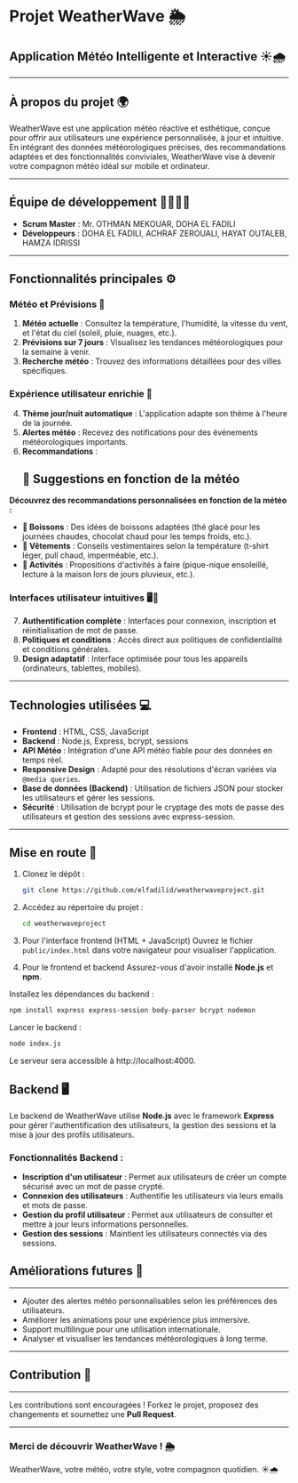 # **Projet WeatherWave** 🌦️  
## **Application Météo Intelligente et Interactive** ☀️🌧️

---

## **À propos du projet** 🌍

WeatherWave est une application météo réactive et esthétique, conçue pour offrir aux utilisateurs une expérience personnalisée, à jour et intuitive. En intégrant des données météorologiques précises, des recommandations adaptées et des fonctionnalités conviviales, WeatherWave vise à devenir votre compagnon météo idéal sur mobile et ordinateur.

---

## **Équipe de développement** 👩‍💻👨‍💻

- **Scrum Master** : Mr. OTHMAN MEKOUAR, DOHA EL FADILI  
- **Développeurs** : DOHA EL FADILI, ACHRAF ZEROUALI, HAYAT OUTALEB, HAMZA IDRISSI  

---

## **Fonctionnalités principales** ⚙️

### **Météo et Prévisions** 📅
1. **Météo actuelle** : Consultez la température, l'humidité, la vitesse du vent, et l'état du ciel (soleil, pluie, nuages, etc.).  
2. **Prévisions sur 7 jours** : Visualisez les tendances météorologiques pour la semaine à venir.  
3. **Recherche météo** : Trouvez des informations détaillées pour des villes spécifiques.  

### **Expérience utilisateur enrichie** 🌟
4. **Thème jour/nuit automatique** : L'application adapte son thème à l'heure de la journée.  
5. **Alertes météo** : Recevez des notifications pour des événements météorologiques importants.  
6. **Recommandations** : 
   ## 🧴 Suggestions en fonction de la météo

**Découvrez des recommandations personnalisées en fonction de la météo :**

- **🍹 Boissons** : Des idées de boissons adaptées (thé glacé pour les journées chaudes, chocolat chaud pour les temps froids, etc.).
- **👕 Vêtements** : Conseils vestimentaires selon la température (t-shirt léger, pull chaud, imperméable, etc.).
- **🎯 Activités** : Propositions d'activités à faire (pique-nique ensoleillé, lecture à la maison lors de jours pluvieux, etc.).

### **Interfaces utilisateur intuitives** 🖥️📱
7. **Authentification complète** : Interfaces pour connexion, inscription et réinitialisation de mot de passe.  
8. **Politiques et conditions** : Accès direct aux politiques de confidentialité et conditions générales.  
9. **Design adaptatif** : Interface optimisée pour tous les appareils (ordinateurs, tablettes, mobiles).  

---

## **Technologies utilisées** 💻

- **Frontend** : HTML, CSS, JavaScript  
- **Backend** : Node.js, Express, bcrypt, sessions  
- **API Météo** : Intégration d'une API météo fiable pour des données en temps réel.  
- **Responsive Design** : Adapté pour des résolutions d'écran variées via `@media queries`.  
- **Base de données (Backend)** : Utilisation de fichiers JSON pour stocker les utilisateurs et gérer les sessions.  
- **Sécurité** : Utilisation de bcrypt pour le cryptage des mots de passe des utilisateurs et gestion des sessions avec express-session.

---

## **Mise en route** 🚀

1. Clonez le dépôt :  
   ```bash
   git clone https://github.com/elfadilid/weatherwaveproject.git

   ```

2. Accédez au répertoire du projet :
   ```bash
   cd weatherwaveproject
   ```

3. Pour l'interface frontend (HTML + JavaScript)
Ouvrez le fichier `public/index.html` dans votre navigateur pour visualiser l'application.

4. Pour le frontend et backend
Assurez-vous d'avoir installé **Node.js** et **npm**.

Installez les dépendances du backend :
   ```bash
   npm install express express-session body-parser bcrypt nodemon
   ```
Lancer le backend :
   ```bash
   node index.js
   ```
Le serveur sera accessible à http://localhost:4000.

## **Backend** 🖥️  
Le backend de WeatherWave utilise **Node.js** avec le framework **Express** pour gérer l'authentification des utilisateurs, la gestion des sessions et la mise à jour des profils utilisateurs.  

### **Fonctionnalités Backend** :  
- **Inscription d'un utilisateur** : Permet aux utilisateurs de créer un compte sécurisé avec un mot de passe crypté.  
- **Connexion des utilisateurs** : Authentifie les utilisateurs via leurs emails et mots de passe.  
- **Gestion du profil utilisateur** : Permet aux utilisateurs de consulter et mettre à jour leurs informations personnelles.  
- **Gestion des sessions** : Maintient les utilisateurs connectés via des sessions.  

## **Améliorations futures** 🔮
----------------------------

* Ajouter des alertes météo personnalisables selon les préférences des utilisateurs.
* Améliorer les animations pour une expérience plus immersive.
* Support multilingue pour une utilisation internationale.
* Analyser et visualiser les tendances météorologiques à long terme.

---

## **Contribution** 🤝
-------------------

Les contributions sont encouragées ! Forkez le projet, proposez des changements et soumettez une **Pull Request**.

---

### **Merci de découvrir WeatherWave !** 🌦️

WeatherWave, votre météo, votre style, votre compagnon quotidien. ☀️🌧️
